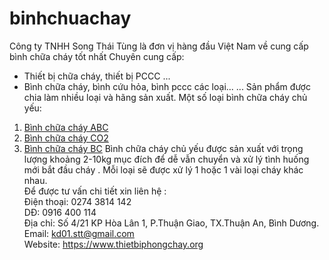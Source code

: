 # binhchuachay
Công ty TNHH Song Thái Tùng là đơn vị hàng đầu Việt Nam về cung cấp bình chữa cháy tốt nhất
Chuyên cung cấp:
- Thiết bị chữa cháy, thiết bị PCCC ...
- Bình chữa cháy, bình cứu hỏa, bình pccc các loại...
...
Sản phẩm được chia làm nhiều loại và hãng sản xuất.
Một số loại bình chữa cháy chủ yếu:
1. <a href="https://www.thietbiphongchay.org/danh-muc/binh-chua-chay/binh-chua-chay-bot-abc/" title="bình chữa cháy ABC"> Bình chữa cháy ABC </a>
2. <a href="https://www.thietbiphongchay.org/danh-muc/binh-chua-chay/binh-chua-chay-co2/" title="bình chữa cháy CO2">Bình chữa cháy CO2</a>
3. <a href="https://www.thietbiphongchay.org/danh-muc/binh-chua-chay/binh-chua-chay-bc/" title="bình chữa cháy BC">Bình chữa cháy BC</a>
Bình chữa cháy chủ yếu được sản xuất với trọng lượng khoảng 2-10kg mục đích để dễ vẫn chuyển và xử lý tình huống mới bắt đầu cháy . 
Mỗi loại sẽ được xử lý 1 hoặc 1 vài loại cháy khác nhau.<br>
Để được tư vấn chi tiết xin liên hệ :<br>
Điện thoại: 0274 3814 142<br>
DĐ: 0916 400 114<br>
Địa chỉ: Số 4/21 KP Hòa Lân 1, P.Thuận Giao, TX.Thuận An, Bình Dương.<br>
Email: kd01.stt@gmail.com<br>
Website: https://www.thietbiphongchay.org
